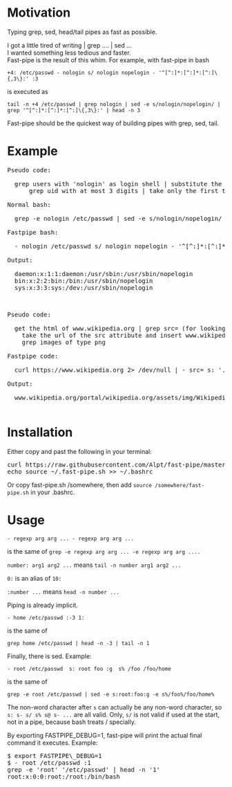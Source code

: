 Motivation
==========

Typing grep, sed, head/tail pipes as fast as possible.  

I got a little tired of writing | grep .... | sed ...  
I wanted something less tedious and faster.  
Fast-pipe is the result of this whim. For example, with fast-pipe in bash

```
+4: /etc/passwd - nologin s/ nologin nopelogin - '^[^:]*:[^:]*:[^:]\{,3\}:' :3
```

is executed as  

```
tail -n +4 /etc/passwd | grep nologin | sed -e s/nologin/nopelogin/ | grep '^[^:]*:[^:]*:[^:]\{,3\}:' | head -n 3
```

Fast-pipe should be the quickest way of building pipes with grep, sed, tail.

Example
=======

<pre>
Pseudo code:
    
  grep users with 'nologin' as login shell | substitute the string 'nologin' with 'nopelogin' |
      grep uid with at most 3 digits | take only the first three lines

Normal bash:

  grep -e nologin /etc/passwd | sed -e s/nologin/nopelogin/ | grep '^[^:]*:[^:]*:[^:]\{,3\}:' | head -n 3

Fastpipe bash:

  - nologin /etc/passwd s/ nologin nopelogin - '^[^:]*:[^:]*:[^:]\{,3\}:' :3

Output:

  daemon:x:1:1:daemon:/usr/sbin:/usr/sbin/nopelogin
  bin:x:2:2:bin:/bin:/usr/sbin/nopelogin
  sys:x:3:3:sys:/dev:/usr/sbin/nopelogin

</pre>  

<pre>

Pseudo code:

  get the html of www.wikipedia.org | grep src= (for looking for lines with src="") |
    take the url of the src attribute and insert www.wikipedia.org/ at the beginning of the url |
    grep images of type png
    
Fastpipe code:

  curl https://www.wikipedia.org 2> /dev/null | - src= s: '.*src="\([^"]*\)".*' '\1' s: ^ www.wikipedia.org/ - '\.png$' -i

Output:

  www.wikipedia.org/portal/wikipedia.org/assets/img/Wikipedia-logo-v2.png

</pre>

Installation
============

Either copy and past the following in your terminal:

<pre>
curl https://raw.githubusercontent.com/Alpt/fast-pipe/master/fast-pipe.sh > ~/.fast-pipe.sh  
echo source ~/.fast-pipe.sh >> ~/.bashrc
</pre>

Or copy fast-pipe.sh /somewhere, then add `source /somewhere/fast-pipe.sh` in your .bashrc. 

Usage
=====

`- regexp arg arg ... - regexp arg arg ...`  

is the same of `grep -e regexp arg arg ... -e regexp arg arg ....`  

`number: arg1 arg2 ...`  means `tail -n number arg1 arg2 ...`

`0:` is an alias of `10:`  

`:number ...` means `head -n number ...`  

Piping is already implicit.

`- home /etc/passwd :-3 1:`  

is the same of  

`grep home /etc/passwd | head -n -3 | tail -n 1`  

Finally, there is sed. Example:  

```
- root /etc/passwd  s: root foo :g  s% /foo /foo/home
```  

is the same of  

```
grep -e root /etc/passwd | sed -e s:root:foo:g -e s%/foo%/foo/home%
```  

The non-word character after `s` can actually be any non-word character, so `s: s- s/ s% s@ s- ...` are all valid. Only, `s/` is not valid if used at the start, not in a pipe, because bash treats / specially.  


By exporting FASTPIPE\_DEBUG=1, fast-pipe will print the actual final command it executes. Example:
<pre>
$ export FASTPIPE\_DEBUG=1
$ - root /etc/passwd :1
grep -e 'root' '/etc/passwd' | head -n '1'
root:x:0:0:root:/root:/bin/bash
</pre>

